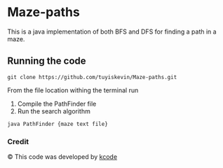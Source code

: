 # Maze-paths
This is a java implementation of both BFS and DFS for finding a path in a maze.

## Running the code
``` 
git clone https://github.com/tuyiskevin/Maze-paths.git
```
From the file location  withing the terminal run

1. Compile the PathFinder file
2. Run the search algorithm
 ```
java PathFinder {maze text file}
```

### Credit

&copy; This code was developed by [kcode](https://github.com/tuyiskevin)
